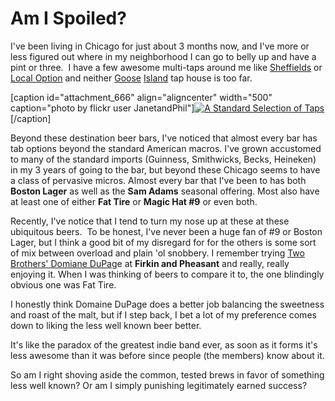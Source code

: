 Am I Spoiled?
=============

I've been living in Chicago for just about 3 months now, and I've more or less figured out where in my neighborhood I can go to belly up and have a pint or three.  I have a few awesome multi-taps around me like [Sheffields](http://www.beermenus.com/cities/chicago/bars/sheffield-s) or [Local Option](http://www.beermenus.com/cities/chicago/bars/local-option) and neither [Goose](http://www.beermenus.com/cities/chicago/bars/goose-island-brewpub-clybourn-location-) [Island](http://www.beermenus.com/cities/chicago/bars/goose-island-brewpub-wrigleyville) tap house is too far.

\[caption id="attachment\_666" align="aligncenter" width="500" caption="photo by flickr user JanetandPhil"\][![A Standard Selection of Taps](http://www.yeastboundanddown.com/wp-content/uploads/2010/12/taps.jpg "A Standard Selection of Taps")](http://www.yeastboundanddown.com/wp-content/uploads/2010/12/taps.jpg)\[/caption\]

Beyond these destination beer bars, I've noticed that almost every bar has tab options beyond the standard American macros. I've grown accustomed to many of the standard imports (Guinness, Smithwicks, Becks, Heineken) in my 3 years of going to the bar, but beyond these Chicago seems to have a class of pervasive micros. Almost every bar that I've been to has both **Boston Lager** as well as the **Sam Adams** seasonal offering. Most also have at least one of either **Fat Tire** or **Magic Hat #9** or even both.

Recently, I've notice that I tend to turn my nose up at these at these ubiquitous beers.  To be honest, I've never been a huge fan of #9 or Boston Lager, but I think a good bit of my disregard for for the others is some sort of mix between overload and plain 'ol snobbery. I remember trying [Two Brothers' Domiane DuPag](http://www.google.com/url?sa=t&source=web&cd=6&ved=0CEEQFjAF&url=http%3A%2F%2Fwww.ratebeer.com%2Fbeer%2Ftwo-brothers-domaine-dupage%2F13031%2F&ei=lccKTd2uOI6TnwfS7ZH6Dg&usg=AFQjCNEyvNZC6zHZeEnYmeudVPdOJmtvBg&sig2=J1XQCjRMvxVUrDP_OAu8rQ)e at **Firkin and Pheasant** and really, really enjoying it. When I was thinking of beers to compare it to, the one blindingly obvious one was Fat Tire.

I honestly think Domaine DuPage does a better job balancing the sweetness and roast of the malt, but if I step back, I bet a lot of my preference comes down to liking the less well known beer better.

It's like the paradox of the greatest indie band ever, as soon as it forms it's less awesome than it was before since people (the members) know about it.

So am I right shoving aside the common, tested brews in favor of something less well known? Or am I simply punishing legitimately earned success?